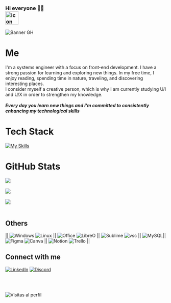 ### Hi everyone 👋🏻 <div style="display: flex; align-items: flex-start;"><img src="https://techstack-generator.vercel.app/github-icon.svg" alt="icon" width="41" height="41" /></div>

![Banner GH](https://github.com/vanessann-dev/vanessann-dev/assets/125521341/84ec1730-3484-431b-898d-158defe3ea59)

#  Me 
I'm a systems engineer with a focus on front-end development. I have a strong passion for learning and exploring new things. In my free time, I enjoy reading, spending time in nature, traveling, and discovering interesting places. <br>
I consider myself a creative person, which is why I am currently studying U/I and U/X in order to strengthen my knowledge. <br>
<br>
***Every day you learn new things and I'm committed to consistently enhancing my technological skills***



#  Tech Stack

[![My Skills](https://skillicons.dev/icons?i=git,github,html,css,js,sass,babel,webpack,bootstrap,react,tailwind,nodejs)](https://skillicons.dev)
<br>

# GitHub Stats
![](https://github-readme-stats.vercel.app/api?username=vanessann-dev&theme=blueberry&hide_border=false&include_all_commits=false&count_private=false)
<br/>
<br/>
![](https://github-readme-streak-stats.herokuapp.com/?user=vanessann-dev&theme=blueberry&hide_border=false)
<br/>
<br/>
![](https://github-readme-stats.vercel.app/api/top-langs/?username=vanessann-dev&theme=blueberry&hide_border=false&include_all_commits=false&count_private=false&layout=compact)
<br/>
<br/>

## Others
|| ![Windows](https://img.shields.io/badge/Windows-0078D6?style=for-the-badge&logo=windows&logoColor=white)
![Linux](https://img.shields.io/badge/Linux-FCC624?style=for-the-badge&logo=linux&logoColor=black) || ![Office](https://img.shields.io/badge/Microsoft_Office-D83B01?style=for-the-badge&logo=microsoft-office&logoColor=white) ![LibreO](https://img.shields.io/badge/LibreOffice-18A303?style=for-the-badge&logo=LibreOffice&logoColor=white) || ![Sublime](https://img.shields.io/badge/sublime_text-%23575757.svg?&style=for-the-badge&logo=sublime-text&logoColor=important) ![vsc](https://img.shields.io/badge/Visual_Studio_Code-0078D4?style=for-the-badge&logo=visual%20studio%20code&logoColor=white) ||  ![MySQL](https://img.shields.io/badge/MySQL-005C84?style=for-the-badge&logo=mysql&logoColor=white)|| ![Figma](https://img.shields.io/badge/Figma-F24E1E?style=for-the-badge&logo=figma&logoColor=white) ![Canva](https://img.shields.io/badge/Canva-%2300C4CC.svg?style=for-the-badge&logo=Canva&logoColor=white) || ![Notion](https://img.shields.io/badge/Notion-%23000000.svg?style=for-the-badge&logo=notion&logoColor=white) ![Trello](https://img.shields.io/badge/Trello-%23026AA7.svg?style=for-the-badge&logo=Trello&logoColor=white) ||
<br>

##  Connect with me
[![LinkedIn](https://img.shields.io/badge/LinkedIn-%230077B5.svg?logo=linkedin&logoColor=white)](https://linkedin.com/in/www.linkedin.com/in/dev-vanessan) 
[![Discord](https://img.shields.io/badge/Discord-%237289DA.svg?logo=discord&logoColor=white)](https://discord.gg/.vanessan) 

<br/>
<br/>

![Visitas al perfil](https://komarev.com/ghpvc/?username=vanessann-dev)



